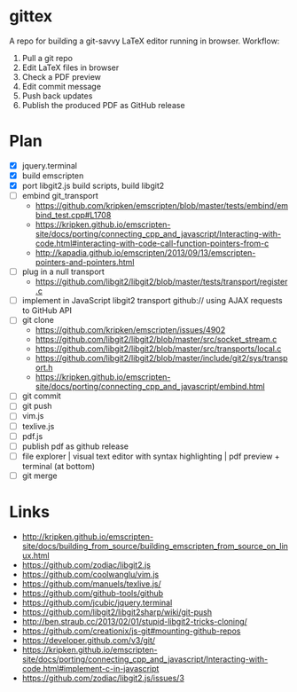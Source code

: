 # gittex

A repo for building a git-savvy LaTeX editor running in browser. Workflow:

1. Pull a git repo
2. Edit LaTeX files in browser
3. Check a PDF preview
3. Edit commit message
4. Push back updates
5. Publish the produced PDF as GitHub release

# Plan
- [x] jquery.terminal
- [x] build emscripten
- [x] port libgit2.js build scripts, build libgit2
- [ ] embind git_transport
  - https://github.com/kripken/emscripten/blob/master/tests/embind/embind_test.cpp#L1708
  - https://kripken.github.io/emscripten-site/docs/porting/connecting_cpp_and_javascript/Interacting-with-code.html#interacting-with-code-call-function-pointers-from-c
  - http://kapadia.github.io/emscripten/2013/09/13/emscripten-pointers-and-pointers.html
- [ ] plug in a null transport
  - https://github.com/libgit2/libgit2/blob/master/tests/transport/register.c
- [ ] implement in JavaScript libgit2 transport github:// using AJAX requests to GitHub API
- [ ] git clone
  - https://github.com/kripken/emscripten/issues/4902
  - https://github.com/libgit2/libgit2/blob/master/src/socket_stream.c
  - https://github.com/libgit2/libgit2/blob/master/src/transports/local.c
  - https://github.com/libgit2/libgit2/blob/master/include/git2/sys/transport.h
  - https://kripken.github.io/emscripten-site/docs/porting/connecting_cpp_and_javascript/embind.html
- [ ] git commit
- [ ] git push
- [ ] vim.js
- [ ] texlive.js
- [ ] pdf.js
- [ ] publish pdf as github release
- [ ] file explorer | visual text editor with syntax highlighting | pdf preview + terminal (at bottom)
- [ ] git merge

# Links
- http://kripken.github.io/emscripten-site/docs/building_from_source/building_emscripten_from_source_on_linux.html
- https://github.com/zodiac/libgit2.js
- https://github.com/coolwanglu/vim.js
- https://github.com/manuels/texlive.js/
- https://github.com/github-tools/github
- https://github.com/jcubic/jquery.terminal
- https://github.com/libgit2/libgit2sharp/wiki/git-push
- http://ben.straub.cc/2013/02/01/stupid-libgit2-tricks-cloning/
- https://github.com/creationix/js-git#mounting-github-repos
- https://developer.github.com/v3/git/
- https://kripken.github.io/emscripten-site/docs/porting/connecting_cpp_and_javascript/Interacting-with-code.html#implement-c-in-javascript
- https://github.com/zodiac/libgit2.js/issues/3

